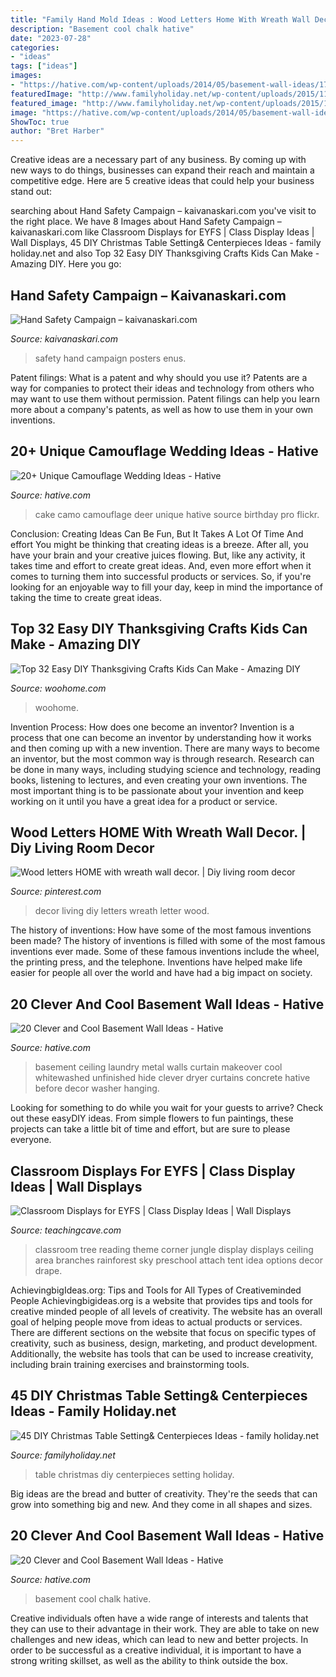 ```yaml
---
title: "Family Hand Mold Ideas : Wood Letters Home With Wreath Wall Decor."
description: "Basement cool chalk hative"
date: "2023-07-28"
categories:
- "ideas"
tags: ["ideas"]
images:
- "https://hative.com/wp-content/uploads/2014/05/basement-wall-ideas/17-chalk-wall-basement.jpg"
featuredImage: "http://www.familyholiday.net/wp-content/uploads/2015/11/DIY-Christmas-Table-Setting-Centerpieces-Ideas-30.jpg"
featured_image: "http://www.familyholiday.net/wp-content/uploads/2015/11/DIY-Christmas-Table-Setting-Centerpieces-Ideas-30.jpg"
image: "https://hative.com/wp-content/uploads/2014/05/basement-wall-ideas/17-chalk-wall-basement.jpg"
ShowToc: true
author: "Bret Harber"
---
```



Creative ideas are a necessary part of any business. By coming up with new ways to do things, businesses can expand their reach and maintain a competitive edge. Here are 5 creative ideas that could help your business stand out: 

	

		
searching about Hand Safety Campaign – kaivanaskari.com you've visit to the right place. We have 8 Images about Hand Safety Campaign – kaivanaskari.com like Classroom Displays for EYFS | Class Display Ideas | Wall Displays, 45 DIY Christmas Table Setting&amp; Centerpieces Ideas - family holiday.net and also Top 32 Easy DIY Thanksgiving Crafts Kids Can Make - Amazing DIY. Here you go:
		
    
## Hand Safety Campaign – Kaivanaskari.com

<img loading=lazy src="https://kaivanaskari.com/wp-content/uploads/2017/11/2017-Hand-Safety-Posters-ENUS_Page_2.png" onerror="this.onerror=null;this.src='https://tse3.mm.bing.net/th?id=OIP.XjtXhQNoNZNY7Ag56Mx19gHaLB&amp;pid=15.1';" alt="Hand Safety Campaign – kaivanaskari.com">

_Source: kaivanaskari.com_

>safety hand campaign posters enus. 

	

Patent filings: What is a patent and why should you use it?
Patents are a way for companies to protect their ideas and technology from others who may want to use them without permission. Patent filings can help you learn more about a company's patents, as well as how to use them in your own inventions.

    
## 20+ Unique Camouflage Wedding Ideas - Hative

<img loading=lazy src="https://hative.com/wp-content/uploads/2014/06/camouflage-wedding-ideas/8-camouflage-wedding-cake.jpg" onerror="this.onerror=null;this.src='https://tse4.mm.bing.net/th?id=OIP.v4Y4mynHX6_kdRhzmVmojAHaJV&amp;pid=15.1';" alt="20+ Unique Camouflage Wedding Ideas - Hative">

_Source: hative.com_

>cake camo camouflage deer unique hative source birthday pro flickr. 

	

Conclusion: Creating Ideas Can Be Fun, But It Takes A Lot Of Time And effort
You might be thinking that creating ideas is a breeze. After all, you have your brain and your creative juices flowing. But, like any activity, it takes time and effort to create great ideas. And, even more effort when it comes to turning them into successful products or services. So, if you're looking for an enjoyable way to fill your day, keep in mind the importance of taking the time to create great ideas.

    
## Top 32 Easy DIY Thanksgiving Crafts Kids Can Make - Amazing DIY

<img loading=lazy src="https://www.woohome.com/wp-content/uploads/2013/11/Thanksgiving-Crafts-Kids-Can-Make-7.jpg" onerror="this.onerror=null;this.src='https://tse2.mm.bing.net/th?id=OIP.LbtFjDyAQ11C2PQK0i4s-gHaLH&amp;pid=15.1';" alt="Top 32 Easy DIY Thanksgiving Crafts Kids Can Make - Amazing DIY">

_Source: woohome.com_

>woohome. 

	

Invention Process: How does one become an inventor?
Invention is a process that one can become an inventor by understanding how it works and then coming up with a new invention. There are many ways to become an inventor, but the most common way is through research. Research can be done in many ways, including studying science and technology, reading books, listening to lectures, and even creating your own inventions. The most important thing is to be passionate about your invention and keep working on it until you have a great idea for a product or service.

    
## Wood Letters HOME With Wreath Wall Decor. | Diy Living Room Decor

<img loading=lazy src="https://i.pinimg.com/736x/e2/37/f2/e237f263314e0c05a8017ad9d9ae8134.jpg" onerror="this.onerror=null;this.src='https://tse3.mm.bing.net/th?id=OIP.FICCRiThe6hpHXQQuafHDAHaNK&amp;pid=15.1';" alt="Wood letters HOME with wreath wall decor. | Diy living room decor">

_Source: pinterest.com_

>decor living diy letters wreath letter wood. 

	

The history of inventions: How have some of the most famous inventions been made?
The history of inventions is filled with some of the most famous inventions ever made. Some of these famous inventions include the wheel, the printing press, and the telephone. Inventions have helped make life easier for people all over the world and have had a big impact on society.

    
## 20 Clever And Cool Basement Wall Ideas - Hative

<img loading=lazy src="https://hative.com/wp-content/uploads/2014/05/basement-wall-ideas/9-curtain-for-basement-wall.jpg" onerror="this.onerror=null;this.src='https://tse1.mm.bing.net/th?id=OIP.q0tQZrSR7t4WKemPkogjvgHaKJ&amp;pid=15.1';" alt="20 Clever and Cool Basement Wall Ideas - Hative">

_Source: hative.com_

>basement ceiling laundry metal walls curtain makeover cool whitewashed unfinished hide clever dryer curtains concrete hative before decor washer hanging. 

	

Looking for something to do while you wait for your guests to arrive? Check out these easyDIY ideas. From simple flowers to fun paintings, these projects can take a little bit of time and effort, but are sure to please everyone.

    
## Classroom Displays For EYFS | Class Display Ideas | Wall Displays

<img loading=lazy src="https://www.teachingcave.com/wp-content/uploads/2013/10/tree-display.jpg" onerror="this.onerror=null;this.src='https://tse2.mm.bing.net/th?id=OIP.gomkWS2KPPK0MY3asCDkkgHaNJ&amp;pid=15.1';" alt="Classroom Displays for EYFS | Class Display Ideas | Wall Displays">

_Source: teachingcave.com_

>classroom tree reading theme corner jungle display displays ceiling area branches rainforest sky preschool attach tent idea options decor drape. 

	

AchievingbigIdeas.org: Tips and Tools for All Types of Creativeminded People
Achievingbigideas.org is a website that provides tips and tools for creative minded people of all levels of creativity. The website has an overall goal of helping people move from ideas to actual products or services. There are different sections on the website that focus on specific types of creativity, such as business, design, marketing, and product development. Additionally, the website has tools that can be used to increase creativity, including brain training exercises and brainstorming tools.

    
## 45 DIY Christmas Table Setting&amp; Centerpieces Ideas - Family Holiday.net

<img loading=lazy src="http://www.familyholiday.net/wp-content/uploads/2015/11/DIY-Christmas-Table-Setting-Centerpieces-Ideas-30.jpg" onerror="this.onerror=null;this.src='https://tse3.mm.bing.net/th?id=OIP.rg35ZIR0KDbWb_K32Qgg2AHaJ4&amp;pid=15.1';" alt="45 DIY Christmas Table Setting&amp; Centerpieces Ideas - family holiday.net">

_Source: familyholiday.net_

>table christmas diy centerpieces setting holiday. 

	

Big ideas are the bread and butter of creativity. They're the seeds that can grow into something big and new. And they come in all shapes and sizes.

    
## 20 Clever And Cool Basement Wall Ideas - Hative

<img loading=lazy src="https://hative.com/wp-content/uploads/2014/05/basement-wall-ideas/17-chalk-wall-basement.jpg" onerror="this.onerror=null;this.src='https://tse3.mm.bing.net/th?id=OIP.XIAcBqTxaZNxCML3d3ajDwHaLH&amp;pid=15.1';" alt="20 Clever and Cool Basement Wall Ideas - Hative">

_Source: hative.com_

>basement cool chalk hative. 

	

Creative individuals often have a wide range of interests and talents that they can use to their advantage in their work. They are able to take on new challenges and new ideas, which can lead to new and better projects. In order to be successful as a creative individual, it is important to have a strong writing skillset, as well as the ability to think outside the box.


